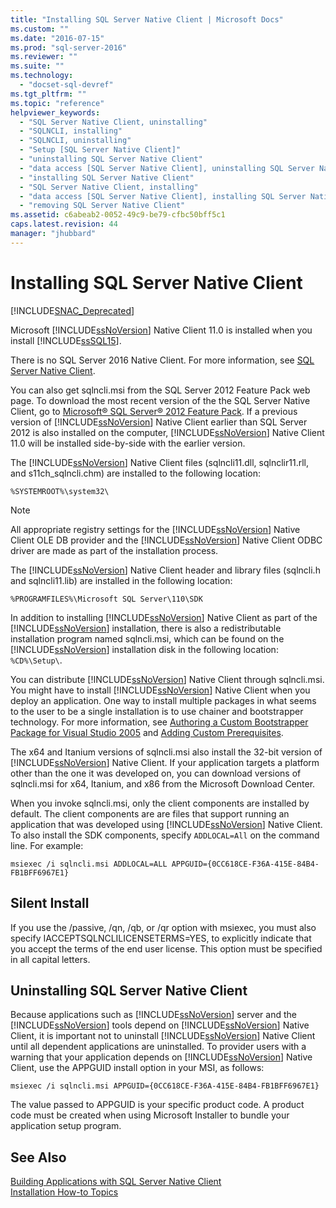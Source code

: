 ```yaml
---
title: "Installing SQL Server Native Client | Microsoft Docs"
ms.custom: ""
ms.date: "2016-07-15"
ms.prod: "sql-server-2016"
ms.reviewer: ""
ms.suite: ""
ms.technology: 
  - "docset-sql-devref"
ms.tgt_pltfrm: ""
ms.topic: "reference"
helpviewer_keywords: 
  - "SQL Server Native Client, uninstalling"
  - "SQLNCLI, installing"
  - "SQLNCLI, uninstalling"
  - "Setup [SQL Server Native Client]"
  - "uninstalling SQL Server Native Client"
  - "data access [SQL Server Native Client], uninstalling SQL Server Native Client"
  - "installing SQL Server Native Client"
  - "SQL Server Native Client, installing"
  - "data access [SQL Server Native Client], installing SQL Server Native Client"
  - "removing SQL Server Native Client"
ms.assetid: c6abeab2-0052-49c9-be79-cfbc50bff5c1
caps.latest.revision: 44
manager: "jhubbard"
---
```

# Installing SQL Server Native Client
[!INCLUDE[SNAC_Deprecated](../../../relational-databases/extended-stored-procedures-reference/includes/snac-deprecated.md)]

  Microsoft [!INCLUDE[ssNoVersion](../../../advanced-analytics/r-services/includes/ssnoversion-md.md)] Native Client 11.0 is installed when you install [!INCLUDE[ssSQL15](../../../analysis-services/powershell/includes/sssql15-md.md)]. 
 
 There is no SQL Server 2016 Native Client. For more information, see [SQL Server Native Client](../../../relational-databases/native-client/sql-server-native-client.md). 
 
You can also get sqlncli.msi from the SQL Server 2012 Feature Pack web page. To download the most recent version of the the SQL Server Native Client, go to [Microsoft® SQL Server® 2012 Feature Pack](http://www.microsoft.com/en-us/download/confirmation.aspx?id=29065). If a previous version of [!INCLUDE[ssNoVersion](../../../advanced-analytics/r-services/includes/ssnoversion-md.md)] Native Client earlier than SQL Server 2012 is also installed on the computer, [!INCLUDE[ssNoVersion](../../../advanced-analytics/r-services/includes/ssnoversion-md.md)] Native Client 11.0 will be installed side-by-side with the earlier version.  
  
 The [!INCLUDE[ssNoVersion](../../../advanced-analytics/r-services/includes/ssnoversion-md.md)] Native Client files (sqlncli11.dll, sqlnclir11.rll, and s11ch_sqlncli.chm) are installed to the following location:  
  
 `%SYSTEMROOT%\system32\`  
  
> [!NOTE]  
>  All appropriate registry settings for the [!INCLUDE[ssNoVersion](../../../advanced-analytics/r-services/includes/ssnoversion-md.md)] Native Client OLE DB provider and the [!INCLUDE[ssNoVersion](../../../advanced-analytics/r-services/includes/ssnoversion-md.md)] Native Client ODBC driver are made as part of the installation process.  
  
 The [!INCLUDE[ssNoVersion](../../../advanced-analytics/r-services/includes/ssnoversion-md.md)] Native Client header and library files (sqlncli.h and sqlncli11.lib) are installed in the following location:  
  
 `%PROGRAMFILES%\Microsoft SQL Server\110\SDK`  
  
 In addition to installing [!INCLUDE[ssNoVersion](../../../advanced-analytics/r-services/includes/ssnoversion-md.md)] Native Client as part of the [!INCLUDE[ssNoVersion](../../../advanced-analytics/r-services/includes/ssnoversion-md.md)] installation, there is also a redistributable installation program named sqlncli.msi, which can be found on the [!INCLUDE[ssNoVersion](../../../advanced-analytics/r-services/includes/ssnoversion-md.md)] installation disk in the following location: `%CD%\Setup\`.  
  
 You can distribute [!INCLUDE[ssNoVersion](../../../advanced-analytics/r-services/includes/ssnoversion-md.md)] Native Client through sqlncli.msi. You might have to install [!INCLUDE[ssNoVersion](../../../advanced-analytics/r-services/includes/ssnoversion-md.md)] Native Client when you deploy an application. One way to install multiple packages in what seems to the user to be a single installation is to use chainer and bootstrapper technology. For more information, see [Authoring a Custom Bootstrapper Package for Visual Studio 2005](http://go.microsoft.com/fwlink/?LinkId=115667) and [Adding Custom Prerequisites](http://go.microsoft.com/fwlink/?LinkId=115668).  
  
 The x64 and Itanium versions of sqlncli.msi also install the 32-bit version of [!INCLUDE[ssNoVersion](../../../advanced-analytics/r-services/includes/ssnoversion-md.md)] Native Client. If your application targets a platform other than the one it was developed on, you can download versions of sqlncli.msi for x64, Itanium, and x86 from the Microsoft Download Center.  
  
 When you invoke sqlncli.msi, only the client components are installed by default. The client components are are files that support running an application that was developed using [!INCLUDE[ssNoVersion](../../../advanced-analytics/r-services/includes/ssnoversion-md.md)] Native Client. To also install the SDK components, specify `ADDLOCAL=All` on the command line. For example:  
  
 `msiexec /i sqlncli.msi ADDLOCAL=ALL APPGUID={0CC618CE-F36A-415E-84B4-FB1BFF6967E1}`  
  
## Silent Install  
 If you use the /passive, /qn, /qb, or /qr option with msiexec, you must also specify IACCEPTSQLNCLILICENSETERMS=YES, to explicitly indicate that you accept the terms of the end user license. This option must be specified in all capital letters.  
  
## Uninstalling SQL Server Native Client  
 Because applications such as [!INCLUDE[ssNoVersion](../../../advanced-analytics/r-services/includes/ssnoversion-md.md)] server and the [!INCLUDE[ssNoVersion](../../../advanced-analytics/r-services/includes/ssnoversion-md.md)] tools depend on [!INCLUDE[ssNoVersion](../../../advanced-analytics/r-services/includes/ssnoversion-md.md)] Native Client, it is important not to uninstall [!INCLUDE[ssNoVersion](../../../advanced-analytics/r-services/includes/ssnoversion-md.md)] Native Client until all dependent applications are uninstalled. To provider users with a warning that your application depends on [!INCLUDE[ssNoVersion](../../../advanced-analytics/r-services/includes/ssnoversion-md.md)] Native Client, use the APPGUID install option in your MSI, as follows:  
  
 `msiexec /i sqlncli.msi APPGUID={0CC618CE-F36A-415E-84B4-FB1BFF6967E1}`  
  
 The value passed to APPGUID is your specific product code. A product code must be created when using Microsoft Installer to bundle your application setup program.  
  
## See Also  
 [Building Applications with SQL Server Native Client](../../../relational-databases/native-client/applications/installing-sql-server-native-client.md)   
 [Installation How-to Topics](../Topic/Installation%20How-to%20Topics.md)  
  
  
